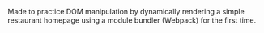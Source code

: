 Made to practice DOM manipulation by dynamically rendering a simple restaurant homepage using a module bundler (Webpack) for the first time.